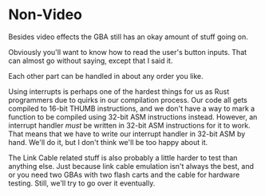 # Non-Video

Besides video effects the GBA still has an okay amount of stuff going on.

Obviously you'll want to know how to read the user's button inputs. That can
almost go without saying, except that I said it.

Each other part can be handled in about any order you like.

Using interrupts is perhaps one of the hardest things for us as Rust programmers
due to quirks in our compilation process. Our code all gets compiled to 16-bit
THUMB instructions, and we don't have a way to mark a function to be compiled
using 32-bit ASM instructions instead. However, an interrupt handler _must_ be
written in 32-bit ASM instructions for it to work. That means that we have to
write our interrupt handler in 32-bit ASM by hand. We'll do it, but I don't
think we'll be too happy about it.

The Link Cable related stuff is also probably a little harder to test than
anything else. Just because link cable emulation isn't always the best, and or
you need two GBAs with two flash carts and the cable for hardware testing.
Still, we'll try to go over it eventually.
